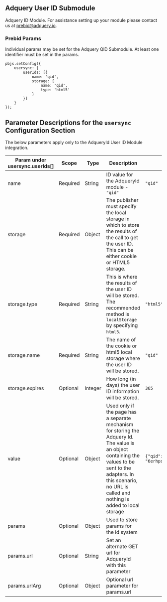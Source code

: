 ## Adquery User ID Submodule

Adquery ID Module. For assistance setting up your module please contact us at [prebid@adquery.io](prebid@adquery.io).

### Prebid Params

Individual params may be set for the Adquery QID Submodule. At least one identifier must be set in the params.

```
pbjs.setConfig({
    usersync: {
        userIds: [{
            name: 'qid',
            storage: {
                name: 'qid',
                type: 'html5'
            }
        }]
    }
});
```
## Parameter Descriptions for the `usersync` Configuration Section
The below parameters apply only to the AdqueryId User ID Module integration.

| Param under usersync.userIds[] | Scope | Type | Description | Example |
| --- | --- | --- | --- | --- |
| name | Required | String | ID value for the AdqueryId module - `"qid"` | `"qid"` |
| storage | Required | Object | The publisher must specify the local storage in which to store the results of the call to get the user ID. This can be either cookie or HTML5 storage. | |
| storage.type | Required | String | This is where the results of the user ID will be stored. The recommended method is `localStorage` by specifying `html5`. | `"html5"` |
| storage.name | Required | String | The name of the cookie or html5 local storage where the user ID will be stored. | `"qid"` |
| storage.expires | Optional | Integer | How long (in days) the user ID information will be stored. | `365` |
| value | Optional | Object | Used only if the page has a separate mechanism for storing the Adquery Id. The value is an object containing the values to be sent to the adapters. In this scenario, no URL is called and nothing is added to local storage | `{"qid": "6erhpsyr90dkvtuhf8y"}` |
| params | Optional | Object | Used to store params for the id system |
| params.url | Optional | String | Set an alternate GET url for AdqueryId with this parameter |
| params.urlArg | Optional | Object | Optional url parameter for params.url |

